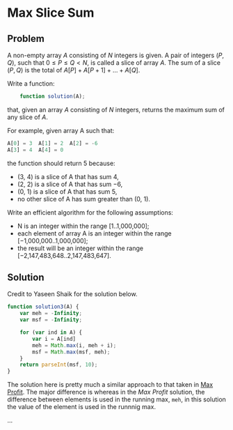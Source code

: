 # Max Slice Sum

## Problem

A non-empty array $A$ consisting of $N$ integers is given. A pair of integers $(P, Q)$, such that $0 ≤ P ≤ Q < N$, is called a slice of array $A$. The sum of a slice $(P, Q)$ is the total of $A[P] + A[P+1] + ... + A[Q]$.

Write a function:

```js
    function solution(A);
```

that, given an array $A$ consisting of $N$ integers, returns the maximum sum of any slice of $A$.

For example, given array A such that:

```js
A[0] = 3  A[1] = 2  A[2] = -6
A[3] = 4  A[4] = 0
```

the function should return 5 because:

- (3, 4) is a slice of A that has sum 4,
- (2, 2) is a slice of A that has sum −6,
- (0, 1) is a slice of A that has sum 5,
- no other slice of A has sum greater than (0, 1).

Write an efficient algorithm for the following assumptions:

- N is an integer within the range [1..1,000,000];
- each element of array A is an integer within the range [−1,000,000..1,000,000];
- the result will be an integer within the range [−2,147,483,648..2,147,483,647].

## Solution

Credit to Yaseen Shaik for the solution below.

```js
function solution3(A) {
    var meh = -Infinity;
    var msf = -Infinity;

    for (var ind in A) {
    	var i = A[ind]
        meh = Math.max(i, meh + i);
        msf = Math.max(msf, meh);
    }
    return parseInt(msf, 10);
}
```

The solution here is pretty much a similar approach to that taken in [Max Profit](MAXPROFIT.md). The major difference is whereas in the _Max Profit_ solution, the difference between elements is used in the running max, `meh`, in this solution the value of the element is used in the runnnig max.

...